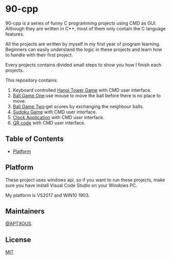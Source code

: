 # 90-cpp

90-cpp is a series of funny C programming projects using CMD as GUI. Although they are written in C++, most of them only contain the C language features. 

All the projects are written by myself in my first year of program learning. Beginners can easily understand the logic in these projects and learn how to handle with their first project.

Every projects contains divided small steps to show you how I finish each projects. 

This repository contains:

1. Keyboard controlled [Hanoi Tower Game](89-b1) with CMD user interface.
2. [Ball Game One](89-b2):use mouse to move the ball before there is no place to move.
3. [Ball Game Two](90-b1):get scores by exchanging the neighbour balls.
4. [Sudoku Game](90-b2) with CMD user interface.
5. [Clock Application](90-3) with CMD user interface.
6. [QR code](90-b4) with CMD user interface.


## Table of Contents

- [Platform](#Platform)

## Platform

These project uses windows api, so if you want to run these projects, make sure you have install Visual Code Studio on your Windows PC.

My platform is VS2017 and WIN10 1903.


## Maintainers

[@APTXOUS](https://github.com/APTXOUS).


## License

[MIT](LICENSE) 
